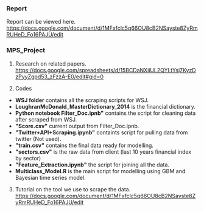 ### Report
Report can be viewed here.
https://docs.google.com/document/d/1MFxfclc5q66OU8cB2NSayste8ZyRmRUHeD_Fo16PAJU/edit

### MPS_Project
1) Research on related papers. <br />
https://docs.google.com/spreadsheets/d/15BCDaNXiiUL2QYLtYsj7KyzDzPyyZgpd53_zFzzA-E0/edit#gid=0 <br />

2) Codes <br />
- **WSJ folder** contains all the scraping scripts for WSJ. <br />
- **LoughranMcDonald_MasterDictionary_2014** is the financial dictionary. <br />
- **Python notebook Filter_Doc.ipnb"** contains the script for cleaning data after scraped from WSJ. <br />
- **"Score.csv"** current output from Filter_Doc.ipnb. <br />
- **"Twitter+API+Scraping.ipynb"** containts script for pulling data from twitter (Not used).
- **"train.csv"** contains the final data ready for modelling.
- **"sectors.csv"** is the raw data from client (last 10 years financial index by sector)
- **"Feature_Extraction.ipynb"** the script for joining all the data.
- **Multiclass_Model.R** is the main script for modelling using GBM and Bayesian time series model.

3) Tutorial on the tool we use to scrape the data. <br />
https://docs.google.com/document/d/1MFxfclc5q66OU8cB2NSayste8ZyRmRUHeD_Fo16PAJU/edit <br />

